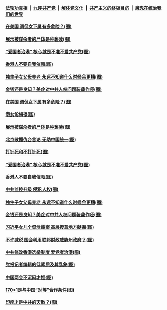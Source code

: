

####  [法轮功真相](../../../../basic/blob/master/README.md?t=03150630) &nbsp;|&nbsp; [九评共产党](../../../../9ping.md/blob/master/README.md?t=03150630) &nbsp;|&nbsp; [解体党文化](../../../../jtdwh.md/blob/master/README.md?t=03150630)  &nbsp;|&nbsp; [共产主义的终极目的](../../../../gczydzjmd.md/blob/master/README.md?t=03150630) &nbsp;|&nbsp; [魔鬼在统治我们的世界](../../../../mgztzwmdsj.md/blob/master/README.md?t=03150630) 

#### [在美国 调侃女下属有多危险？(图)](../pages/p4/965571.md?t=03150630) 

#### [展示被谋杀者的尸体是种亵渎(图)](../pages/p4/965441.md?t=03150630) 

#### [“爱国者治港” 核心就是不准不爱共产党(图)](../pages/p4/965489.md?t=03150630) 

#### [香港人不要自我催眠(图)](../pages/p4/965383.md?t=03150630) 

#### [独生子女父母养老 永远不知道什么时候会更糟(图)](../pages/p4/965045.md?t=03150630) 

#### [金钱还是良知？美企对中共人权问题装聋作哑(图)](../pages/p4/965386.md?t=03150630) 

#### [在美国 调侃女下属有多危险？(图)](../pages/p4/965571.md?t=03150630) 


#### [港女论梅根(图)](../pages/p4/965478.md?t=03150630) 

#### [展示被谋杀者的尸体是种亵渎(图)](../pages/p4/965441.md?t=03150630) 

#### [北京散播仇台言论 无助中国统一(图)](../pages/p4/965490.md?t=03150630) 

#### [打针死和不打针死(图)](../pages/p4/965442.md?t=03150630) 

#### [“爱国者治港” 核心就是不准不爱共产党(图)](../pages/p4/965489.md?t=03150630) 

#### [香港人不要自我催眠(图)](../pages/p4/965383.md?t=03150630) 


#### [中共监控升级 侵犯人权(图)](../pages/p4/965403.md?t=03150630) 

#### [独生子女父母养老 永远不知道什么时候会更糟(图)](../pages/p4/965045.md?t=03150630) 

#### [金钱还是良知？美企对中共人权问题装聋作哑(图)](../pages/p4/965386.md?t=03150630) 

#### [习近平女儿个资泄露案 高层授意地方献媚(图)](../pages/p4/965382.md?t=03150630) 

#### [不许减税 国会利用联邦财政威胁州政府？(图)](../pages/p4/965380.md?t=03150630) 

#### [中共修改香港选举制度 爱党者治港(图)](../pages/p4/965384.md?t=03150630) 

#### [党报记者编辑的低素质及其乱象(图)](../pages/p4/965316.md?t=03150630) 


#### [中国两会不沉闷才怪(图)](../pages/p4/965285.md?t=03150630) 

#### [170&lt;1是与中国“对等”合作条件(图)](../pages/p4/965263.md?t=03150630) 

#### [印度才是中共的天敌？(图)](../pages/p4/965267.md?t=03150630) 

